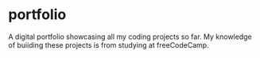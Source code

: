 # portfolio
A digital portfolio showcasing all my coding projects so far. My knowledge of buiiding these projects is from studying at freeCodeCamp.

